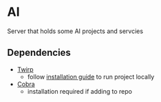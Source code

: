 # AI
Server that holds some AI projects and servcies

## Dependencies
- [Twirp](https://twitchtv.github.io/twirp/docs/intro.html)
  - follow [installation guide](https://twitchtv.github.io/twirp/docs/install.html) to run project locally
- [Cobra](https://github.com/spf13/cobra)
  - installation required if adding to repo
